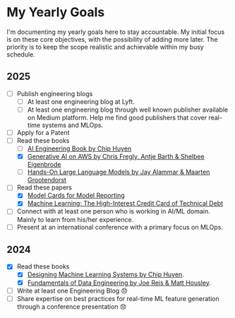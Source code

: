 # My Yearly Goals

I'm documenting my yearly goals here to stay accountable. My initial focus is on these core objectives, with the possibility of adding more later. The priority is to keep the scope realistic and achievable within my busy schedule.

## 2025

- [ ] Publish engineering blogs
    - [ ] At least one engineering blog at Lyft.
    - [ ] At least one engineering blog through well known publisher available on Medium platform. Help me find good publishers that cover real-time systems and MLOps.
- [ ] Apply for a Patent
- [ ] Read these books
    - [ ] [AI Engineering Book by Chip Huyen](https://a.co/d/1yFRjhV)
    - [x] [Generative AI on AWS by Chris Fregly, Antje Barth & Shelbee Eigenbrode](https://a.co/d/3bz4c1w)
    - [ ] [Hands-On Large Language Models by Jay Alammar & Maarten Grootendorst](https://a.co/d/eTCQLsw)
- [ ] Read these papers
    - [x] [Model Cards for Model Reporting](https://arxiv.org/pdf/1810.03993)
    - [x] [Machine Learning: The High-Interest Credit Card of Technical Debt](https://static.googleusercontent.com/media/research.google.com/en//pubs/archive/43146.pdf)
- [ ] Connect with at least one person who is working in AI/ML domain. Mainly to learn from his/her experience.
- [ ] Present at an international conference with a primary focus on MLOps.

## 2024

- [x] Read these books
    - [x] [Designing Machine Learning Systems by Chip Huyen](https://a.co/d/53xfE7T).
    - [x] [Fundamentals of Data Engineering by Joe Reis & Matt Housley](https://a.co/d/6yU0UaA).
- [ ] Write at least one Engineering Blog :disappointed:
- [ ] Share expertise on best practices for real-time ML feature generation through a conference presentation :disappointed:
